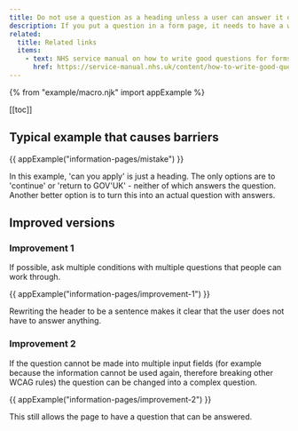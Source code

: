 ```yaml
---
title: Do not use a question as a heading unless a user can answer it on the page
description: If you put a question in a form page, it needs to have a way for a user to answer it.
related:
  title: Related links
  items:
    - text: NHS service manual on how to write good questions for forms
      href: https://service-manual.nhs.uk/content/how-to-write-good-questions-for-forms
---
```


{% from "example/macro.njk" import appExample %}

[[toc]]

## Typical example that causes barriers

{{ appExample("information-pages/mistake") }}

In this example, 'can you apply' is just a heading. The only options are to 'continue' or 'return to GOV'UK' - neither of which answers the question. Another better option is to turn this into an actual question with answers.

## Improved versions

### Improvement 1

If possible, ask multiple conditions with multiple questions that people can work through.

{{ appExample("information-pages/improvement-1") }}

Rewriting the header to be a sentence makes it clear that the user does not have to answer anything.

### Improvement 2

If the question cannot be made into multiple input fields (for example because the information cannot be used again, therefore breaking other WCAG rules) the question can be changed into a complex question.

{{ appExample("information-pages/improvement-2") }}

This still allows the page to have a question that can be answered.
